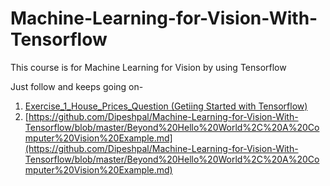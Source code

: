 # Machine-Learning-for-Vision-With-Tensorflow

This course is for Machine Learning for Vision by using Tensorflow

Just follow and keeps going on-

1. [Exercise_1_House_Prices_Question (Getiing Started with Tensorflow)](https://github.com/Dipeshpal/Machine-Learning-for-Vision-With-Tensorflow/blob/master/Exercise_1_House_Prices_Question.md)
2. [https://github.com/Dipeshpal/Machine-Learning-for-Vision-With-Tensorflow/blob/master/Beyond%20Hello%20World%2C%20A%20Computer%20Vision%20Example.md](https://github.com/Dipeshpal/Machine-Learning-for-Vision-With-Tensorflow/blob/master/Beyond%20Hello%20World%2C%20A%20Computer%20Vision%20Example.md)
